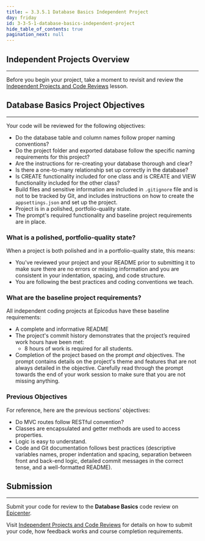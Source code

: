```yaml
---
title: ✏️ 3.3.5.1 Database Basics Independent Project
day: friday
id: 3-3-5-1-database-basics-independent-project
hide_table_of_contents: true
pagination_next: null
---
```


## Independent Projects Overview
---

Before you begin your project, take a moment to revisit and review the [Independent Projects and Code Reviews](../../pre-work/getting-started-at-epicodus/1-0-0-09-independent-projects-and-code-reviews) lesson.

## Database Basics Project Objectives
---

Your code will be reviewed for the following objectives:

* Do the database table and column names follow proper naming conventions? 
* Do the project folder and exported database follow the specific naming requirements for this project?
* Are the instructions for re-creating your database thorough and clear?
* Is there a one-to-many relationship set up correctly in the database?
* Is CREATE functionality included for one class and is CREATE and VIEW functionality included for the other class?
* Build files and sensitive information are included in `.gitignore` file and is not to be tracked by Git, and includes instructions on how to create the `appsettings.json` and set up the project.
* Project is in a polished, portfolio-quality state.
* The prompt's required functionality and baseline project requirements are in place.

### What is a polished, portfolio-quality state?
When a project is both polished and in a portfolio-quality state, this means:

* You've reviewed your project and your README prior to submitting it to make sure there are no errors or missing information and you are consistent in your indentation, spacing, and code structure. 
* You are following the best practices and coding conventions we teach.

### What are the baseline project requirements?
All independent coding projects at Epicodus have these baseline requirements:

* A complete and informative README
* The project's commit history demonstrates that the project’s required work hours have been met:
  * 8 hours of work is required for all students.
* Completion of the project based on the prompt _and_ objectives. The prompt contains details on the project's theme and features that are not always detailed in the objective. Carefully read through the prompt towards the end of your work session to make sure that you are not missing anything.

### Previous Objectives

For reference, here are the previous sections' objectives:

* Do MVC routes follow RESTful convention?
* Classes are encapsulated and getter methods are used to access properties.
* Logic is easy to understand.
* Code and Git documentation follows best practices (descriptive variables names, proper indentation and spacing, separation between front and back-end logic, detailed commit messages in the correct tense, and a well-formatted README).

## Submission
---

Submit your code for review to the **Database Basics** code review on [Epicenter](https://epicenter.epicodus.com/).

Visit [Independent Projects and Code Reviews](../../pre-work/getting-started-at-epicodus/1-0-0-09-independent-projects-and-code-reviews) for details on how to submit your code, how feedback works and course completion requirements.
